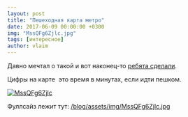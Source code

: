 ```yaml
---
layout: post
title: "Пешеходная карта метро"
date: 2017-06-09 00:00:00 +0300
img: "MssQFg6Zjlc.jpg"
tags: [интересное]
author: vlaim
---
```


Давно мечтал о такой и вот наконец-то [ребята сделали](https://vk.com/tikhomirou?w=wall-118232696_214).

Цифры на карте  это время в минутах, если идти пешком.

[![MssQFg6Zjlc](/blog/assets/img/MssQFg6Zjlc.jpg)](/blog/assets/img/MssQFg6Zjlc.jpg)

Фуллсайз лежит тут: [/blog/assets/img/MssQFg6Zjlc.jpg](/blog/assets/img/MssQFg6Zjlc.jpg)